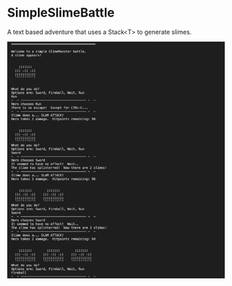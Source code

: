# SimpleSlimeBattle
A text based adventure that uses a Stack&lt;T> to generate slimes.

![Check out the wild graphics!](/Game/SimpleSlimeBattle.png)
